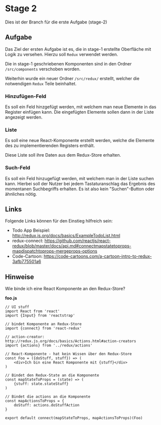 # Stage 2
Dies ist der Branch für die erste Aufgabe (stage-2)

## Aufgabe
Das Ziel der ersten Aufgabe ist es, die in stage-1 erstellte Oberfläche mit Logik
zu versehen. Hierzu soll `Redux` verwendet werden.

Die in stage-1 geschriebenen Komponenten sind in den Ordner `/src/components`
verschoben worden.

Weiterhin wurde ein neuer Ordner `/src/redux/` erstellt, welcher die notwendigen
`Redux` Teile beinhaltet.

### Hinzufügen-Feld
Es soll ein Feld hinzgefügt werden, mit welchem man neue Elemente
in das Register einfügen kann. Die eingefügten Elemente sollen dann in der
Liste angezeigt werden.

### Liste
Es soll eine neue React-Komponente erstellt werden,
welche die Elemente des zu implementierenden Registers enthält.

Diese Liste soll ihre Daten aus dem Redux-Store erhalten.

### Such-Feld
Es soll ein Feld hinzugefügt werden, mit welchem man in der Liste
suchen kann. Hierbei soll der Nutzer bei jedem Tastaturanschlag das Ergebnis
des momentanen Suchbegriffs erhalten. Es ist also kein "Suchen"-Button
oder ähnliches nötig.

## Links
Folgende Links können für den Einstieg hilfreich sein:
* Todo App Beispiel: http://redux.js.org/docs/basics/ExampleTodoList.html
* redux-connect: https://github.com/reactjs/react-redux/blob/master/docs/api.md#connectmapstatetoprops-mapdispatchtoprops-mergeprops-options
* Code-Cartoon: https://code-cartoons.com/a-cartoon-intro-to-redux-3afb775501a6

## Hinweise
Wie binde ich eine React Komponente an den Redux-Store?

**foo.js**
```
// UI stuff
import React from 'react'
import {Input} from 'reactstrap'

// bindet Komponente an Redux-Store
import {connect} from 'react-redux'

// action-creator: http://redux.js.org/docs/basics/Actions.html#action-creators
import {actions} from '../redux/actions'

// React-Komponente - hat kein Wissen über den Redux-Store
const Foo = ({doStuff, stuff}) => (
    <div>Ich bin eine React Komponente mit {stuff}</div>
)

// Bindet den Redux-State an die Komponente
const mapStateToProps = (state) => (
    {stuff: state.stateStuff}
)

// Bindet die actions an die Komponente
const mapActionsToProps = {
    doStuff: actions.doStuffAction
}

export default connect(mapStateToProps, mapActionsToProps)(Foo)
```
